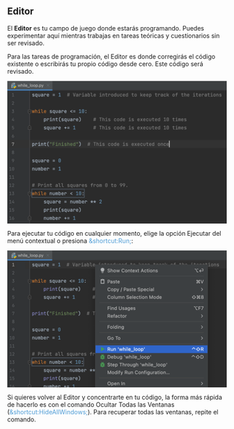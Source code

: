 ## Editor

El <b>Editor</b> es tu campo de juego donde estarás programando. Puedes experimentar aquí mientras trabajas en tareas teóricas y cuestionarios sin ser revisado.

Para las tareas de programación, el Editor es donde corregirás el código existente o escribirás tu propio código desde cero. Este código será revisado.

<style>
img {
  display: block;
  margin-left: auto;
  margin-right: auto;
}
</style>
<img src="edu_editor_dark.png" class="center" width=600>


Para ejecutar tu código en cualquier momento, elige la opción Ejecutar del menú contextual o presiona <span style="color: #509DD6">&shortcut:Run;</span>:

<style>
img {
  display: block;
  margin-left: auto;
  margin-right: auto;
}
</style>
<img src="edu_context_menu_run_dark.png" class="center" width=600>


Si quieres volver al Editor y concentrarte en tu código, la forma más rápida de hacerlo es con el comando Ocultar Todas las Ventanas (<span style="color: #509DD6">&shortcut:HideAllWindows;</span>). Para recuperar todas las ventanas, repite el comando.
